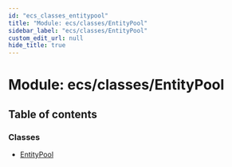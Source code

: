 ```yaml
---
id: "ecs_classes_entitypool"
title: "Module: ecs/classes/EntityPool"
sidebar_label: "ecs/classes/EntityPool"
custom_edit_url: null
hide_title: true
---
```


# Module: ecs/classes/EntityPool

## Table of contents

### Classes

- [EntityPool](../classes/ecs_classes_entitypool.entitypool.md)

